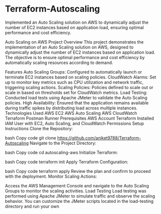 # Terraform-Autoscaling
Implemented an Auto Scaling solution on AWS to dynamically adjust the number of EC2 instances based on application load, ensuring optimal performance and cost efficiency.


Auto Scaling on AWS
Project Overview
This project demonstrates the implementation of an Auto Scaling solution on AWS, designed to dynamically adjust the number of EC2 instances based on application load. The objective is to ensure optimal performance and cost efficiency by automatically scaling resources according to demand.

Features
Auto Scaling Groups: Configured to automatically launch or terminate EC2 instances based on scaling policies.
CloudWatch Alarms: Set up to monitor key metrics such as CPU utilization and network traffic, triggering scaling actions.
Scaling Policies: Policies defined to scale out or scale in based on thresholds set for CloudWatch metrics.
Load Testing: Conducted load tests using Apache JMeter to validate the Auto Scaling policies.
High Availability: Ensured that the application remains available during traffic spikes by distributing load across multiple instances.
Technologies Used
AWS EC2
AWS Auto Scaling
AWS CloudWatch
Terraform
Postman Runner
Prerequisites
AWS Account
Terraform Installed
IAM User with EC2, Auto Scaling, and CloudWatch Permissions
Setup Instructions
Clone the Repository:

bash
Copy code
git clone https://github.com/aniket9788/Terraform-Autoscaling
Navigate to the Project Directory:

bash
Copy code
cd autoscaling-aws
Initialize Terraform:

bash
Copy code
terraform init
Apply Terraform Configuration:

bash
Copy code
terraform apply
Review the plan and confirm to proceed with the deployment.
Monitor Scaling Actions:

Access the AWS Management Console and navigate to the Auto Scaling Groups to monitor the scaling activities.
Load Testing
Load testing was performed using Apache JMeter to simulate traffic and observe the scaling behavior.
You can customize the JMeter scripts located in the load-testing directory and run your own
